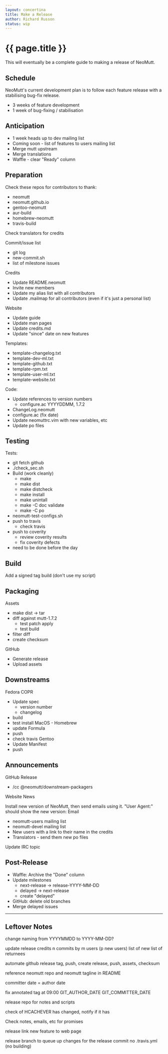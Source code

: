 ```yaml
---
layout: concertina
title: Make a Release
author: Richard Russon
status: wip
---
```


# {{ page.title }}

This will eventually be a complete guide to making a release of NeoMutt.

## Schedule

NeoMutt's current development plan is to follow each feature release with a
stabilising bug-fix release.

* 3 weeks of feature development
* 1 week of bug-fixing / stabilisation

## Anticipation

- 1 week heads up to dev mailing list
- Coming soon - list of features to users mailing list
- Merge mutt upstream
- Merge translations
- Waffle - clear "Ready" column

## Preparation

Check these repos for contributors to thank:
- neomutt
- neomutt.github.io
- gentoo-neomutt
- aur-build
- homebrew-neomutt
- travis-build

Check translators for credits

Commit/issue list
- git log
- new-commit.sh
- list of milestone issues

Credits
- Update README.neomutt
- Invite new members
- Update my alias list with all contributors
- Update .mailmap for all contributors
  (even if it's just a personal list)

Website
- Update guide
- Update man pages
- Update credits.md
- Update "since" date on new features

Templates:
- template-changelog.txt
- template-dev-ml.txt
- template-github.txt
- template-rpm.txt
- template-user-ml.txt
- template-website.txt

Code:
- Update references to version numbers
  - configure.ac YYYYDDMM, 1.7.2
- ChangeLog.neomutt
- configure.ac (fix date)
- Update neomuttrc.vim with new variables, etc
- Update po files

## Testing

Tests:
- git fetch github
- ./check_sec.sh
- Build (work cleanly)
  - make
  - make dist
  - make distcheck
  - make install
  - make unintall
  - make -C doc validate
  - make -C po
- neomutt-test-configs.sh
- push to travis
  - check travis
- push to coverity
  - review coverity results
  - fix coverity defects
- need to be done before the day

## Build

Add a signed tag
build (don't use my script)

## Packaging

Assets
- make dist -> tar
- diff against mutt-1.7.2
  - test patch apply
  - test build
- filter diff
- create checksum

GitHub
- Generate release
- Upload assets

## Downstreams

Fedora COPR
- Update spec
  - version number
  - changelog
- build
- test install
MacOS - Homebrew
- update Formula
- push
- check travis
Gentoo
- Update Manifest
- push

## Announcements

GitHub Release
- /cc @neomutt/downstream-packagers

Website News

Install new version of NeoMutt, then send emails using it.
"User Agent:" should show the new version:
Email
- neomutt-users mailing list
- neomutt-devel mailing list
- New users with a link to their name in the credits
- Translators - send them new po files

Update IRC topic

## Post-Release

- Waffle: Archive the "Done" column
- Update milestones
  - next-release -> release-YYYY-MM-DD
  - delayed      -> next-release
  - create "delayed"
- GitHub: delete old branches
- Merge delayed issues

--------------------------------------------------------------------------------

## Leftover Notes

change naming from YYYYMMDD to YYYY-MM-DD?

update release credits
    n commits by m users (p new users)
    list of new
    list of returnees

automate github release
    tag, push, create release, push, assets, checksum

reference neomutt repo and neomutt tagline in README

committer date = author date

fix annotated tag at 09:00
    GIT_AUTHOR_DATE
    GIT_COMMITTER_DATE

release repo for notes and scripts

check of HCACHEVER has changed, notify if it has

Check notes, emails, etc for promises

release link new feature to web page

release branch to queue up changes for the release commit
  no .travis.yml (no building)

